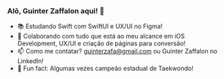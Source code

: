 ### Alô, Guinter Zaffalon aqui! 👋

- 📚 Estudando Swift com SwiftUI e UX/UI no Figma!
- 👊 Colaborando com tudo que está ao meu alcance em iOS Development, UX/UI e criação de páginas para conversão!
- 📫 Como me contatar? guinterzafa@gmail.com ou Guinter Zaffalon no LinkedIn!
- 🥋 Fun fact: Algumas vezes campeão estadual de Taekwondo!
